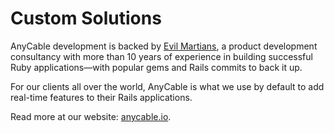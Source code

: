 # Custom Solutions

AnyCable development is backed by [Evil Martians](https://evilmartians.com/), a product development consultancy with more than 10 years of experience in building successful Ruby applications—with popular gems and Rails commits to back it up.

For our clients all over the world, AnyCable is what we use by default to add real-time features to their Rails applications.

Read more at our website: [anycable.io](https://anycable.io/#custom-solutions).
